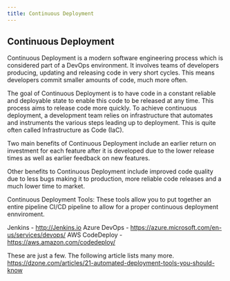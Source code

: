 ```yaml
---
title: Continuous Deployment
---
```


## Continuous Deployment

Continuous Deployment is a modern software engineering process which is considered part of a DevOps environment. It involves teams of developers producing, updating and releasing code in very short cycles. This means developers commit smaller amounts of code, much more often.

The goal of Continuous Deployment is to have code in a constant reliable and deployable state to enable this code to be released at any time. This process aims to release code more quickly. To achieve continuous deployment, a development team relies on infrastructure that automates and instruments the various steps leading up to deployment. This is quite often called Infrastructure as Code (IaC). 

Two main benefits of Continuous Deployment include an earlier return on investment for each feature after it is developed due to the lower release times as well as earlier feedback on new features. 

Other benefits to Continuous Deployment include improved code quality due to less bugs making it to production, more reliable code releases and a much lower time to market.

Continuous Deployment Tools:
These tools allow you to put together an entire pipeline CI/CD pipeline to allow for a proper continuous deployment ennviroment.

Jenkins - http://Jenkins.io
Azure DevOps - https://azure.microsoft.com/en-us/services/devops/
AWS CodeDeploy - https://aws.amazon.com/codedeploy/

These are just a few.  The following article lists many more.
https://dzone.com/articles/21-automated-deployment-tools-you-should-know
